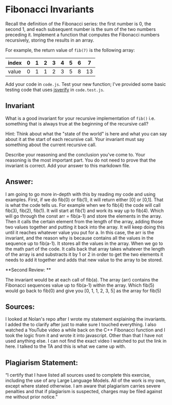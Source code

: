 # Fibonacci Invariants

Recall the definition of the Fibonacci series: the first number is 0, the second
1, and each subsequent number is the sum of the two numbers preceding it.
Implement a function that computes the Fibonacci numbers recursively, storing
the results in an array.

For example, the return value of `fib(7)` is the following array:

| index |  0  |  1  |  2  |  3  |  4  |  5  |  6  |  7  |
| ----- | --- | --- | --- | --- | --- | --- | --- | --- |
| value |  0  |  1  |  1  |  2  |  3  |  5  |  8  |  13 |

Add your code in `code.js`. Test your new function; I've provided some basic
testing code that uses [jsverify](https://jsverify.github.io/) in
`code.test.js`.

## Invariant

What is a good invariant for your recursive implementation of `fib()`
i.e. something that is always true at the beginning of the recursive call?

Hint: Think about what the "state of the world" is here and what you can say
about it at the start of each recursive call. Your invariant must say something
about the current recursive call.

Describe your reasoning and the conclusion you've come to. Your reasoning is the
most important part. You do not need to prove that the invariant is correct. Add
your answer to this markdown file.


## Answer: 
I am going to go more in-depth with this by reading my code and using examples. First, if we do fib(0) or fib(1), it will return either [0] or [0,1]. That is what the code tells us. For example when we fo fib(4) the code will call fib(3), fib(2), fib(1). It will start at fib(1) and work its way up to fib(4). Which will go through the const arr = fib(a-1) and store the elements in the array. Then it calls the certain element from the length of the array, adding those two values together and putting it back into the array. It will keep doing this until it reaches whatever value you put for a. In this case, the arr is the invariant, and the reason why is because contains all the values in the sequence up to fib(a-1). It stores all the values in the array. When we go to the math part of the code. It calls back that array takes whatever the length of the array is and substracts it by 1 or 2 in order to get the two elements it needs to add it together and adds that new value to the array to be stored. 

**Second Review: **

The invariant would be at each call of fib(a). The array (arr) contains the Fibonacci sequences value up to fib(a-1) within the array. Which fib(5) would go back to fib(0) and give you [0, 1, 1, 2, 3, 5] as the array for fib(5)

## Sources: 
I looked at Nolan's repo after I wrote my statement explaining the invariants. I added the to clarify after just to make sure I touched everything. I also watched a YouTube video a while back on the C++ Fibonacci function and I took the logic from it and wrote it into javascript. Other than that I have not used anything else. I can not find the exact video I watched to put the link in here. I talked to the TA and this is what we came up with. 

## Plagiarism Statement: 
“I certify that I have listed all sources used to complete this exercise, including the use of any Large Language Models. All of the work is my own, except where stated otherwise. I am aware that plagiarism carries severe penalties and that if plagiarism is suspected, charges may be filed against me without prior notice.”
